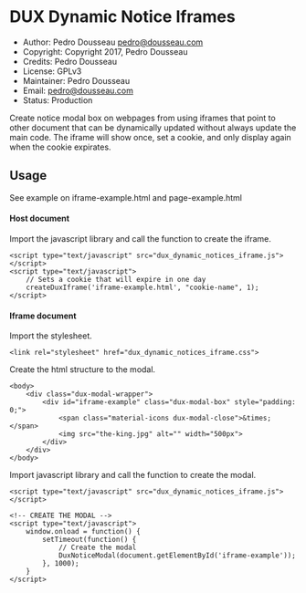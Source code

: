# DUX Dynamic Notice Iframes

* Author: Pedro Dousseau <pedro@dousseau.com>
* Copyright: Copyright 2017, Pedro Dousseau
* Credits: Pedro Dousseau
* License: GPLv3
* Maintainer: Pedro Dousseau
* Email: pedro@dousseau.com
* Status: Production

Create notice modal box on webpages from using iframes that point to other document that can be dynamically updated without always update the main code. The iframe will show once, set a cookie, and only display again when the cookie expirates.

## Usage

See example on iframe-example.html and page-example.html

#### Host document

Import the javascript library and call the function to create the iframe.

```
<script type="text/javascript" src="dux_dynamic_notices_iframe.js"></script>
<script type="text/javascript">
    // Sets a cookie that will expire in one day
    createDuxIframe('iframe-example.html', "cookie-name", 1);
</script>
```

#### Iframe document

Import the stylesheet.

```
<link rel="stylesheet" href="dux_dynamic_notices_iframe.css">
```

Create the html structure to the modal.

```
<body>
    <div class="dux-modal-wrapper">
        <div id="iframe-example" class="dux-modal-box" style="padding: 0;">
            <span class="material-icons dux-modal-close">&times;</span>
            <img src="the-king.jpg" alt="" width="500px">
        </div>
    </div>
</body>
```

Import javascript library and call the function to create the modal.

```
<script type="text/javascript" src="dux_dynamic_notices_iframe.js"></script>

<!-- CREATE THE MODAL -->
<script type="text/javascript">
    window.onload = function() {
        setTimeout(function() {
            // Create the modal
            DuxNoticeModal(document.getElementById('iframe-example'));
        }, 1000);
    }
</script>
```
